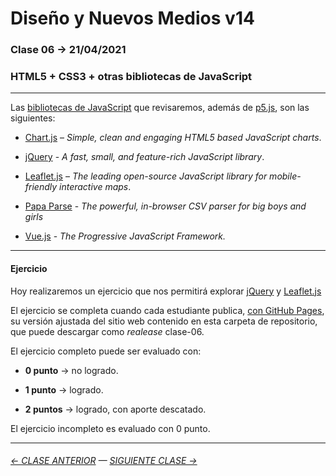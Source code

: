 # Diseño y Nuevos Medios v14 

### Clase 06 → 21/04/2021

### HTML5 + CSS3 + otras bibliotecas de JavaScript

- - - - - - - - - - 

Las [bibliotecas de JavaScript](https://en.wikipedia.org/wiki/List_of_JavaScript_libraries) que revisaremos, además de [p5.js](https://p5js.org/es/), son las siguientes:

- [Chart.js](https://www.chartjs.org/) – *Simple, clean and engaging HTML5 based JavaScript charts*.

- [jQuery](https://jquery.com/) - *A fast, small, and feature-rich JavaScript library*.

- [Leaflet.js](https://leafletjs.com/) – *The leading open-source JavaScript library for mobile-friendly interactive maps*.

- [Papa Parse](https://www.papaparse.com/) - *The powerful, in-browser CSV parser for big boys and girls*

- [Vue.js](https://v3.vuejs.org/) - *The Progressive JavaScript Framework.*

- - - - - - -

#### Ejercicio

Hoy realizaremos un ejercicio que nos permitirá explorar [jQuery](https://jquery.com/) y [Leaflet.js](https://leafletjs.com/)

El ejercicio se completa cuando cada estudiante publica, [con GitHub Pages](https://docs.github.com/es/free-pro-team@latest/github/working-with-github-pages/configuring-a-publishing-source-for-your-github-pages-site), su versión ajustada del sitio web contenido en esta carpeta de repositorio, que puede descargar como *realease* clase-06.

El ejercicio completo puede ser evaluado con:

- **0 punto** → no logrado.

- **1 punto** → logrado.

- **2 puntos** → logrado, con aporte descatado.

El ejercicio incompleto es evaluado con 0 punto.

- - - - - - - -

###### [← CLASE ANTERIOR](https://github.com/profesorfaco/dno037-2021/tree/main/clase-05) — [SIGUIENTE CLASE →](https://github.com/profesorfaco/dno037-2021/tree/main/clase-07)
